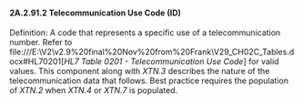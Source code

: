 #### 2A.2.91.2 Telecommunication Use Code (ID) 

Definition: A code that represents a specific use of a telecommunication number. Refer to file:///E:\V2\v2.9%20final%20Nov%20from%20Frank\V29_CH02C_Tables.docx#HL70201[_HL7 Table 0201 - Telecommunication Use Code_] for valid values. This component along with _XTN.3_ describes the nature of the telecommunication data that follows. Best practice requires the population of _XTN.2_ when _XTN.4_ or _XTN.7_ is populated.
